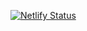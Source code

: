 [![Netlify Status](https://api.netlify.com/api/v1/badges/3c304370-b55d-4a97-860f-c0a321db1b87/deploy-status)](https://app.netlify.com/sites/desicnc/deploys)
